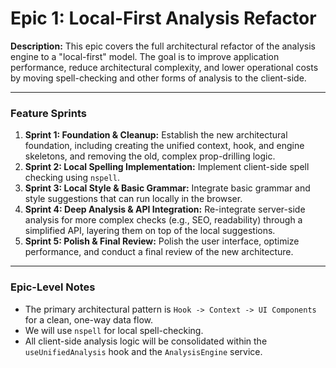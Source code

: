 # Epic 1: Local-First Analysis Refactor

**Description:** This epic covers the full architectural refactor of the analysis engine to a "local-first" model. The goal is to improve application performance, reduce architectural complexity, and lower operational costs by moving spell-checking and other forms of analysis to the client-side.

---

### Feature Sprints

1.  **Sprint 1: Foundation & Cleanup:** Establish the new architectural foundation, including creating the unified context, hook, and engine skeletons, and removing the old, complex prop-drilling logic.
2.  **Sprint 2: Local Spelling Implementation:** Implement client-side spell checking using `nspell`.
3.  **Sprint 3: Local Style & Basic Grammar:** Integrate basic grammar and style suggestions that can run locally in the browser.
4.  **Sprint 4: Deep Analysis & API Integration:** Re-integrate server-side analysis for more complex checks (e.g., SEO, readability) through a simplified API, layering them on top of the local suggestions.
5.  **Sprint 5: Polish & Final Review:** Polish the user interface, optimize performance, and conduct a final review of the new architecture.

---

### Epic-Level Notes

*   The primary architectural pattern is `Hook -> Context -> UI Components` for a clean, one-way data flow.
*   We will use `nspell` for local spell-checking.
*   All client-side analysis logic will be consolidated within the `useUnifiedAnalysis` hook and the `AnalysisEngine` service. 